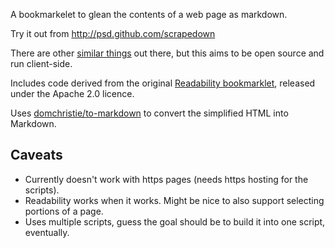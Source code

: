 A bookmarkelet to glean the contents of a web page as markdown.

Try it out from http://psd.github.com/scrapedown

There are other [similar things](http://fuckyeahmarkdown.com/) out there, but this aims to be open source and run client-side.

Includes code derived from the original [Readability bookmarklet](https://code.google.com/p/arc90labs-readability/), released under the Apache 2.0 licence.

Uses [domchristie/to-markdown](https://github.com/domchristie/to-markdown) to convert the simplified HTML into Markdown.

## Caveats
* Currently doesn't work with https pages (needs https hosting for the scripts).
* Readability works when it works. Might be nice to also support selecting portions of a page.
* Uses multiple scripts, guess the goal should be to build it into one script, eventually.
